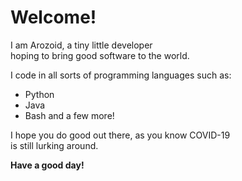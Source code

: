 # Welcome!
I am Arozoid, a tiny little developer  
hoping to bring good software to the world.

I code in all sorts of programming languages such as:
  * Python
  * Java
  * Bash and a few more!  

I hope you do good out there, as you know COVID-19  
is still lurking around.  
  
**Have a good day!**

<!---
Arozoid/Arozoid is a ✨ special ✨ repository because its `README.md` (this file) appears on your GitHub profile.
You can click the Preview link to take a look at your changes.
--->
